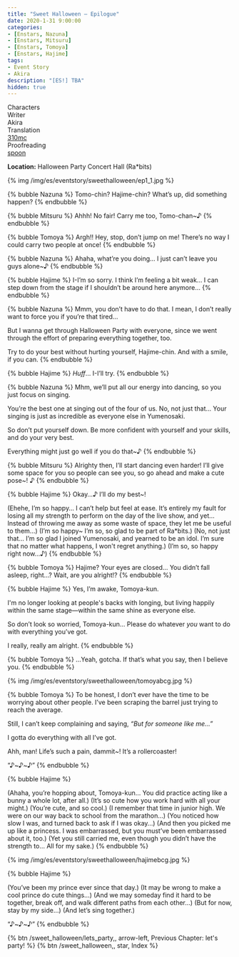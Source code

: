 ```yaml
---
title: "Sweet Halloween – Epilogue"
date: 2020-1-31 9:00:00
categories:
- [Enstars, Nazuna]
- [Enstars, Mitsuru]
- [Enstars, Tomoya]
- [Enstars, Hajime]
tags:
- Event Story
- Akira
description: "[ES!] TBA"
hidden: true
---
```

<div class="three-wrapper" style="--storyColor:#965e7d;--storyColor-rgb:150,94,125;--storyColor-h:326.8;--storyColor-s: 23%;--storyColor-l:47.8%;">
    <div class="info-area">
        <div class="info">
            <div class="info-item characters">
                <div class="label">
                    Characters
                </div>
                <div class="value">
                <a href="/categories/Enstars/Nazuna" character="Nazuna"></a>
                <a href="/categories/Enstars/Mitsuru" character="Mitsuru"></a>
                <a href="/categories/Enstars/Tomoya" character="Tomoya"></a>
                <a href="/categories/Enstars/Hajime" character="Hajime"></a>
                </div>
            </div>
            <div class="info-item one">
                <div class="label">
                    Writer
                </div>
                <div class="value">
                    Akira
                </div>
            </div>
            <div class="info-item two">
                <div class="label">
                    Translation
                </div>
                <div class="value">
                    <a href="/about">310mc</a>
                </div>
            </div>
            <div class="info-item three">
                <div class="label">
                   Proofreading
                </div>
                <div class="value">
                    <a href="https://twitter.com/splafyoon">spoon</a>
                </div>
            </div>
        </div>
    </div>
</div>

<!-- more -->

<div class="msr-location">
    <p><span><b>Location:</b> Halloween Party Concert Hall (Ra*bits)</span></p>
</div>

{% img /img/es/eventstory/sweethalloween/ep1_1.jpg %}

{% bubble Nazuna %}
Tomo-chin? Hajime-chin? What’s up, did something happen?
{% endbubble %}

{% bubble Mitsuru %}
Ahhh! No fair! Carry me too, Tomo-chan~♪
{% endbubble %}

{% bubble Tomoya %}
Argh!! Hey, stop, don’t jump on me! There’s no way I could carry two people at once!
{% endbubble %}

{% bubble Nazuna %}
Ahaha, what’re you doing… I just can’t leave you guys alone~♪
{% endbubble %}

{% bubble Hajime %}
I-I’m so sorry. I think I’m feeling a bit weak… I can step down from the stage if I shouldn’t be around here anymore…
{% endbubble %}

{% bubble Nazuna %}
Mmm, you don’t have to do that. I mean, I don’t really want to force you if you’re that tired…

But I wanna get through Halloween Party with everyone, since we went through the effort of preparing everything together, too.

Try to do your best without hurting yourself, Hajime-chin. And with a smile, if you can.
{% endbubble %}

{% bubble Hajime %}
*Huff*… I-I’ll try.
{% endbubble %}

{% bubble Nazuna %}
Mhm, we’ll put all our energy into dancing, so you just focus on singing.

You’re the best one at singing out of the four of us. No, not just that… Your singing is just as incredible as everyone else in Yumenosaki.

So don’t put yourself down. Be more confident with yourself and your skills, and do your very best.

Everything might just go well if you do that~♪
{% endbubble %}

{% bubble Mitsuru %}
Alrighty then, I’ll start dancing even harder! I’ll give some space for you so people can see you, so go ahead and make a cute pose~! ♪
{% endbubble %}

{% bubble Hajime %}
Okay…♪ I’ll do my best~!

<th>(Ehehe, I’m so happy… I can’t help but feel at ease. It’s entirely my fault for losing all my strength to perform on the day of the live show, and yet… Instead of throwing me away as some waste of space, they let me be useful to them…)</th>

<th>(I’m so happy~ I’m so, so glad to be part of Ra*bits.)</th>

<th>(No, not just that… I’m so glad I joined Yumenosaki, and yearned to be an idol. I’m sure that no matter what happens, I won't regret anything.)</th>

<th>(I’m so, so happy right now…♪)</th>
{% endbubble %}

{% bubble Tomoya %}
Hajime? Your eyes are closed… You didn’t fall asleep, right…? Wait, are you alright!?
{% endbubble %}

{% bubble Hajime %}
Yes, I’m awake, Tomoya-kun.

I'm no longer looking at people's backs with longing, but living happily within the same stage—within the same shine as everyone else.

So don’t look so worried, Tomoya-kun… Please do whatever *you* want to do with everything you’ve got.

I really, really am alright.
{% endbubble %}

{% bubble Tomoya %}
…Yeah, gotcha. If that’s what you say, then I believe you.
{% endbubble %}

{% img /img/es/eventstory/sweethalloween/tomoyabcg.jpg %}

{% bubble Tomoya %}
To be honest, I don’t ever have the time to be worrying about other people. I’ve been scraping the barrel just trying to reach the average.

Still, I can’t keep complaining and saying, *“But for someone like me…”*

I gotta do everything with all I’ve got.

Ahh, man! Life’s such a pain, dammit~! It’s a rollercoaster!

“♪\~♪\~♪”
{% endbubble %}

{% bubble Hajime %}
<th>(Ahaha, you’re hopping about, Tomoya-kun… You did practice acting like a bunny a whole lot, after all.)</th>

<th>(It’s so cute how you work hard with all your might.)</th>

<th>(You’re cute, and so cool.)</th>

<th>(I remember that time in junior high. We were on our way back to school from the marathon…)</th>

<th>(You noticed how slow I was, and turned back to ask if I was okay…)</th>

<th>(And then you picked me up like a princess. I was embarrassed, but you must’ve been embarrassed about it, too.)</th>

<th>(Yet you still carried me, even though you didn’t have the strength to… All for my sake.)</th>
{% endbubble %}

{% img /img/es/eventstory/sweethalloween/hajimebcg.jpg %}

{% bubble Hajime %}
<th>(You’ve been my prince ever since that day.)</th>

<th>(It may be wrong to make a cool prince do cute things…)</th>

<th>(And we may someday find it hard to be together, break off, and walk different paths from each other…)</th>

<th>(But for now, stay by my side…)</th>

<th>(And let’s sing together.)</th>

“♪\~♪\~♪”
{% endbubble %}

<div toc>
{% btn /sweet_halloween/lets_party,, arrow-left, Previous Chapter: let's party! %}
{% btn /sweet_halloween,, star, Index %}
</div>
